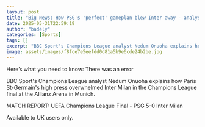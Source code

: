```yaml
---
layout: post
title: "Big News: How PSG's 'perfect' gameplan blew Inter away - analysis"
date: 2025-05-31T22:59:19
author: "badely"
categories: [Sports]
tags: []
excerpt: "BBC Sport's Champions League analyst Nedum Onuoha explains how Paris St-Germain's high press overwhelmed Inter Milan in the Champions League final at "
image: assets/images/f8fce7e5eefdd0d81a5b9e6cde24b2be.jpg
---
```


Here’s what you need to know: There was an error

BBC Sport's Champions League analyst Nedum Onuoha explains how Paris St-Germain's high press overwhelmed Inter Milan in the Champions League final at the Allianz Arena in Munich.

MATCH REPORT: UEFA Champions League Final - PSG 5-0 Inter Milan

Available to UK users only.

